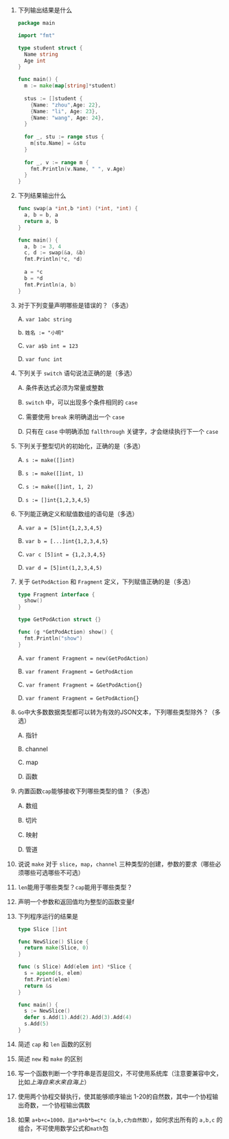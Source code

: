 1. 下列输出结果是什么

   ```go
   package main
   
   import "fmt"
   
   type student struct {
     Name string
     Age int
   }
   
   func main() {
     m := make(map[string]*student)
     
     stus := []student {
       {Name: "zhou",Age: 22},
       {Name: "li", Age: 23},
       {Name: "wang", Age: 24},
     }
     
     for _, stu := range stus {
       m[stu.Name] = &stu
     }
     
     for _, v := range m {
       fmt.Println(v.Name, " ", v.Age)
     }
   }
   ```

2. 下列结果输出什么

   ```go
   func swap(a *int,b *int) (*int, *int) {
     a, b = b, a
     return a, b
   }
   
   func main() {
     a, b := 3, 4
     c, d := swap(&a, &b)
     fmt.Println(*c, *d)
     
     a = *c
     b = *d
     fmt.Println(a, b)
   }
   ```

3. 对于下列变量声明哪些是错误的？（多选）

   A. `var 1abc string`

   b. `姓名 := "小明"`

   C. `var a$b int = 123`

   D. `var func int`

4. 下列关于 `switch` 语句说法正确的是（多选）

   A. 条件表达式必须为常量或整数

   B. `switch` 中，可以出现多个条件相同的 `case`

   C. 需要使用 `break` 来明确退出一个 `case`

   D. 只有在 `case` 中明确添加 `fallthrough` 关键字，才会继续执行下一个 `case`
   
5. 下列关于整型切片的初始化，正确的是（多选）

   A. `s := make([]int)`

   B. `s := make([]int, 1)`

   C. `s := make([]int, 1, 2)`

   D. `s := []int{1,2,3,4,5}`

6. 下列能正确定义和赋值数组的语句是（多选）

   A. `var a = [5]int{1,2,3,4,5}`

   B. `var b = [...]int{1,2,3,4,5}`

   C. `var c [5]int = {1,2,3,4,5}`

   D. `var d = [5]int(1,2,3,4,5)`

7. 关于 `GetPodAction` 和 `Fragment` 定义，下列赋值正确的是（多选）

   ```go
   type Fragment interface {
     show()
   }
   
   type GetPodAction struct {}
   
   func (g *GetPodAction) show() {
     fmt.Println("show")
   }
   ```

   A. `var frament Fragment = new(GetPodAction)`

   B. `var frament Fragment = GetPodAction`

   C. `var frament Fragment = &GetPodAction{}`

   D. `var frament Fragment = GetPodAction{}`

8. `Go`中大多数数据类型都可以转为有效的JSON文本，下列哪些类型除外？（多选）

   A. 指针

   B. channel

   C. map

   D. 函数

9. 内置函数`cap`能够接收下列哪些类型的值？（多选）

   A. 数组

   B. 切片

   C. 映射

   D. 管道

10. 说说 `make` 对于 `slice`，`map`，`channel` 三种类型的创建，参数的要求（哪些必须哪些可选哪些不可选）

11. `len`能用于哪些类型？`cap`能用于哪些类型？

12. 声明一个参数和返回值均为整型的函数变量f

13. 下列程序运行的结果是

    ```go
    type Slice []int
    
    func NewSlice() Slice {
      return make(Slice, 0)
    }
    
    func (s Slice) Add(elem int) *Slice {
      s = append(s, elem)
      fmt.Print(elem)
      return &s
    }
    
    func main() {
      s := NewSlice()
      defer s.Add(1).Add(2).Add(3).Add(4)
      s.Add(5)
    }
    ```

14. 简述 `cap` 和 `len` 函数的区别

15. 简述 `new` 和 `make` 的区别

16. 写一个函数判断一个字符串是否是回文，不可使用系统库（注意要兼容中文，比如*上海自来水来自海上*）

17. 使用两个协程交替执行，使其能够顺序输出 1-20的自然数，其中一个协程输出奇数，一个协程输出偶数

18. 如果 `a+b+c=1000，且a*a+b*b=c*c（a,b,c为自然数）`，如何求出所有的 `a,b,c` 的组合，不可使用数学公式和`math`包